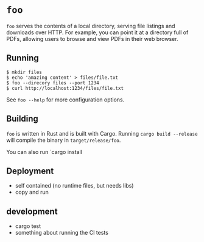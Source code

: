 # `foo`

`foo` serves the contents of a local directory, serving file listings and downloads over HTTP. For example, you can point it at a directory full of PDFs, allowing users to browse and view PDFs in their web browser.

## Running

```
$ mkdir files
$ echo 'amazing content' > files/file.txt
$ foo --direcory files --port 1234
$ curl http://localhost:1234/files/file.txt
```

See `foo --help` for more configuration options.

## Building

`foo` is written in Rust and is built with Cargo. Running `cargo build --release` will compile the binary in `target/release/foo`.

You can also run `cargo install

## Deployment

- self contained (no runtime files, but needs libs)
- copy and run

## development

- cargo test
- something about running the CI tests
